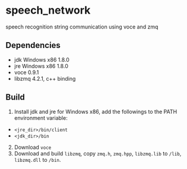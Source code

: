 # speech_network
speech recognition string communication using voce and zmq

## Dependencies
* jdk Windows x86 1.8.0
* jre Windows x86 1.8.0
* voce 0.9.1
* libzmq 4.2.1, c++ binding

## Build
1. Install jdk and jre for Windows x86, add the followings to the PATH environment variable:
 * `<jre_dir>/bin/client`
 * `<jdk_dir>/bin`
2. Download `voce`
3. Download and build `libzmq`, copy `zmq.h`, `zmq.hpp`, `libzmq.lib` to `/lib`, `libzmq.dll` to `/bin`.
